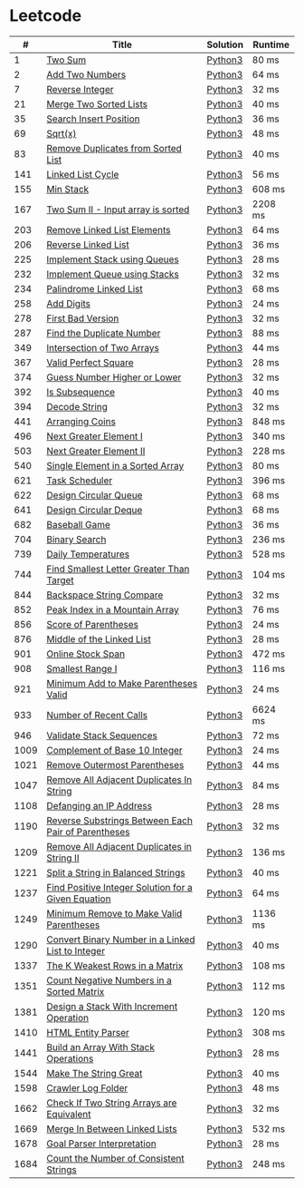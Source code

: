 # Leetcode

| # | Title | Solution | Runtime |
|---| ----- | -------- | ------- |
|1|[ Two Sum](https://leetcode.com/problems/two-sum/)|[Python3](./solutions/1.%20Two%20Sum.py)|80 ms|
|2|[ Add Two Numbers](https://leetcode.com/problems/add-two-numbers/)|[Python3](./solutions/2.%20Add%20Two%20Numbers.py)|64 ms|
|7|[ Reverse Integer](https://leetcode.com/problems/reverse-integer/)|[Python3](./solutions/7.%20Reverse%20Integer.py)|32 ms|
|21|[ Merge Two Sorted Lists](https://leetcode.com/problems/merge-two-sorted-lists/)|[Python3](./solutions/21.%20Merge%20Two%20Sorted%20Lists.py)|40 ms|
|35|[ Search Insert Position](https://leetcode.com/problems/search-insert-position/)|[Python3](./solutions/35.%20Search%20Insert%20Position.py)|36 ms|
|69|[ Sqrt(x)](https://leetcode.com/problems/sqrtx/)|[Python3](./solutions/69.%20Sqrt(x).py)|48 ms|
|83|[ Remove Duplicates from Sorted List](https://leetcode.com/problems/remove-duplicates-from-sorted-list/)|[Python3](./solutions/83.%20Remove%20Duplicates%20from%20Sorted%20List.py)|40 ms|
|141|[ Linked List Cycle](https://leetcode.com/problems/linked-list-cycle/)|[Python3](./solutions/141.%20Linked%20List%20Cycle.py)|56 ms|
|155|[ Min Stack](https://leetcode.com/problems/min-stack/)|[Python3](./solutions/155.%20Min%20Stack.py)|608 ms|
|167|[ Two Sum II - Input array is sorted](https://leetcode.com/problems/two-sum-ii-input-array-is-sorted/)|[Python3](./solutions/167.%20Two%20Sum%20II%20-%20Input%20array%20is%20sorted.py)|2208 ms|
|203|[ Remove Linked List Elements](https://leetcode.com/problems/remove-linked-list-elements/)|[Python3](./solutions/203.%20Remove%20Linked%20List%20Elements.py)|64 ms|
|206|[ Reverse Linked List](https://leetcode.com/problems/reverse-linked-list/)|[Python3](./solutions/206.%20Reverse%20Linked%20List.py)|36 ms|
|225|[ Implement Stack using Queues](https://leetcode.com/problems/implement-stack-using-queues/)|[Python3](./solutions/225.%20Implement%20Stack%20using%20Queues.py)|28 ms|
|232|[ Implement Queue using Stacks](https://leetcode.com/problems/implement-queue-using-stacks/)|[Python3](./solutions/232.%20Implement%20Queue%20using%20Stacks.py)|32 ms|
|234|[ Palindrome Linked List](https://leetcode.com/problems/palindrome-linked-list/)|[Python3](./solutions/234.%20Palindrome%20Linked%20List.py)|68 ms|
|258|[ Add Digits](https://leetcode.com/problems/add-digits/)|[Python3](./solutions/258.%20Add%20Digits.py)|24 ms|
|278|[ First Bad Version](https://leetcode.com/problems/first-bad-version/)|[Python3](./solutions/278.%20First%20Bad%20Version.py)|32 ms|
|287|[ Find the Duplicate Number](https://leetcode.com/problems/find-the-duplicate-number/)|[Python3](./solutions/287.%20Find%20the%20Duplicate%20Number.py)|88 ms|
|349|[ Intersection of Two Arrays](https://leetcode.com/problems/intersection-of-two-arrays/)|[Python3](./solutions/349.%20Intersection%20of%20Two%20Arrays.py)|44 ms|
|367|[ Valid Perfect Square](https://leetcode.com/problems/valid-perfect-square/)|[Python3](./solutions/367.%20Valid%20Perfect%20Square.py)|28 ms|
|374|[ Guess Number Higher or Lower](https://leetcode.com/problems/guess-number-higher-or-lower/)|[Python3](./solutions/374.%20Guess%20Number%20Higher%20or%20Lower.py)|32 ms|
|392|[ Is Subsequence](https://leetcode.com/problems/is-subsequence/)|[Python3](./solutions/392.%20Is%20Subsequence.py)|40 ms|
|394|[ Decode String](https://leetcode.com/problems/decode-string/)|[Python3](./solutions/394.%20Decode%20String.py)|32 ms|
|441|[ Arranging Coins](https://leetcode.com/problems/arranging-coins/)|[Python3](./solutions/441.%20Arranging%20Coins.py)|848 ms|
|496|[ Next Greater Element I](https://leetcode.com/problems/next-greater-element-i/)|[Python3](./solutions/496.%20Next%20Greater%20Element%20I.py)|340 ms|
|503|[ Next Greater Element II](https://leetcode.com/problems/next-greater-element-ii/)|[Python3](./solutions/503.%20Next%20Greater%20Element%20II.py)|228 ms|
|540|[ Single Element in a Sorted Array](https://leetcode.com/problems/single-element-in-a-sorted-array/)|[Python3](./solutions/540.%20Single%20Element%20in%20a%20Sorted%20Array.py)|80 ms|
|621|[ Task Scheduler](https://leetcode.com/problems/task-scheduler/)|[Python3](./solutions/621.%20Task%20Scheduler.py)|396 ms|
|622|[ Design Circular Queue](https://leetcode.com/problems/design-circular-queue/)|[Python3](./solutions/622.%20Design%20Circular%20Queue.py)|68 ms|
|641|[ Design Circular Deque](https://leetcode.com/problems/design-circular-deque/)|[Python3](./solutions/641.%20Design%20Circular%20Deque.py)|68 ms|
|682|[ Baseball Game](https://leetcode.com/problems/baseball-game/)|[Python3](./solutions/682.%20Baseball%20Game.py)|36 ms|
|704|[ Binary Search](https://leetcode.com/problems/binary-search/)|[Python3](./solutions/704.%20Binary%20Search.py)|236 ms|
|739|[ Daily Temperatures](https://leetcode.com/problems/daily-temperatures/)|[Python3](./solutions/739.%20Daily%20Temperatures.py)|528 ms|
|744|[ Find Smallest Letter Greater Than Target](https://leetcode.com/problems/find-smallest-letter-greater-than-target/)|[Python3](./solutions/744.%20Find%20Smallest%20Letter%20Greater%20Than%20Target.py)|104 ms|
|844|[ Backspace String Compare](https://leetcode.com/problems/backspace-string-compare/)|[Python3](./solutions/844.%20Backspace%20String%20Compare.py)|32 ms|
|852|[ Peak Index in a Mountain Array](https://leetcode.com/problems/peak-index-in-a-mountain-array/)|[Python3](./solutions/852.%20Peak%20Index%20in%20a%20Mountain%20Array.py)|76 ms|
|856|[ Score of Parentheses](https://leetcode.com/problems/score-of-parentheses/)|[Python3](./solutions/856.%20Score%20of%20Parentheses.py)|24 ms|
|876|[ Middle of the Linked List](https://leetcode.com/problems/middle-of-the-linked-list/)|[Python3](./solutions/876.%20Middle%20of%20the%20Linked%20List.py)|28 ms|
|901|[ Online Stock Span](https://leetcode.com/problems/online-stock-span/)|[Python3](./solutions/901.%20Online%20Stock%20Span.py)|472 ms|
|908|[ Smallest Range I](https://leetcode.com/problems/smallest-range-i/)|[Python3](./solutions/908.%20Smallest%20Range%20I.py)|116 ms|
|921|[ Minimum Add to Make Parentheses Valid](https://leetcode.com/problems/minimum-add-to-make-parentheses-valid/)|[Python3](./solutions/921.%20Minimum%20Add%20to%20Make%20Parentheses%20Valid.py)|24 ms|
|933|[ Number of Recent Calls](https://leetcode.com/problems/number-of-recent-calls/)|[Python3](./solutions/933.%20Number%20of%20Recent%20Calls.py)|6624 ms|
|946|[ Validate Stack Sequences](https://leetcode.com/problems/validate-stack-sequences/)|[Python3](./solutions/946.%20Validate%20Stack%20Sequences.py)|72 ms|
|1009|[ Complement of Base 10 Integer](https://leetcode.com/problems/complement-of-base-10-integer/)|[Python3](./solutions/1009.%20Complement%20of%20Base%2010%20Integer.py)|24 ms|
|1021|[ Remove Outermost Parentheses](https://leetcode.com/problems/remove-outermost-parentheses/)|[Python3](./solutions/1021.%20Remove%20Outermost%20Parentheses.py)|44 ms|
|1047|[ Remove All Adjacent Duplicates In String](https://leetcode.com/problems/remove-all-adjacent-duplicates-in-string/)|[Python3](./solutions/1047.%20Remove%20All%20Adjacent%20Duplicates%20In%20String.py)|84 ms|
|1108|[ Defanging an IP Address](https://leetcode.com/problems/defanging-an-ip-address/)|[Python3](./solutions/1108.%20Defanging%20an%20IP%20Address.py)|28 ms|
|1190|[ Reverse Substrings Between Each Pair of Parentheses](https://leetcode.com/problems/reverse-substrings-between-each-pair-of-parentheses/)|[Python3](./solutions/1190.%20Reverse%20Substrings%20Between%20Each%20Pair%20of%20Parentheses.py)|32 ms|
|1209|[ Remove All Adjacent Duplicates in String II](https://leetcode.com/problems/remove-all-adjacent-duplicates-in-string-ii/)|[Python3](./solutions/1209.%20Remove%20All%20Adjacent%20Duplicates%20in%20String%20II.py)|136 ms|
|1221|[ Split a String in Balanced Strings](https://leetcode.com/problems/split-a-string-in-balanced-strings/)|[Python3](./solutions/1221.%20Split%20a%20String%20in%20Balanced%20Strings.py)|40 ms|
|1237|[ Find Positive Integer Solution for a Given Equation](https://leetcode.com/problems/find-positive-integer-solution-for-a-given-equation/)|[Python3](./solutions/1237.%20Find%20Positive%20Integer%20Solution%20for%20a%20Given%20Equation.py)|64 ms|
|1249|[ Minimum Remove to Make Valid Parentheses](https://leetcode.com/problems/minimum-remove-to-make-valid-parentheses/)|[Python3](./solutions/1249.%20Minimum%20Remove%20to%20Make%20Valid%20Parentheses.py)|1136 ms|
|1290|[ Convert Binary Number in a Linked List to Integer](https://leetcode.com/problems/convert-binary-number-in-a-linked-list-to-integer/)|[Python3](./solutions/1290.%20Convert%20Binary%20Number%20in%20a%20Linked%20List%20to%20Integer.py)|40 ms|
|1337|[ The K Weakest Rows in a Matrix](https://leetcode.com/problems/the-k-weakest-rows-in-a-matrix/)|[Python3](./solutions/1337.%20The%20K%20Weakest%20Rows%20in%20a%20Matrix.py)|108 ms|
|1351|[ Count Negative Numbers in a Sorted Matrix](https://leetcode.com/problems/count-negative-numbers-in-a-sorted-matrix/)|[Python3](./solutions/1351.%20Count%20Negative%20Numbers%20in%20a%20Sorted%20Matrix.py)|112 ms|
|1381|[ Design a Stack With Increment Operation](https://leetcode.com/problems/design-a-stack-with-increment-operation/)|[Python3](./solutions/1381.%20Design%20a%20Stack%20With%20Increment%20Operation.py)|120 ms|
|1410|[ HTML Entity Parser](https://leetcode.com/problems/html-entity-parser/)|[Python3](./solutions/1410.%20HTML%20Entity%20Parser.py)|308 ms|
|1441|[ Build an Array With Stack Operations](https://leetcode.com/problems/build-an-array-with-stack-operations/)|[Python3](./solutions/1441.%20Build%20an%20Array%20With%20Stack%20Operations.py)|28 ms|
|1544|[ Make The String Great](https://leetcode.com/problems/make-the-string-great/)|[Python3](./solutions/1544.%20Make%20The%20String%20Great.py)|40 ms|
|1598|[ Crawler Log Folder](https://leetcode.com/problems/crawler-log-folder/)|[Python3](./solutions/1598.%20Crawler%20Log%20Folder.py)|48 ms|
|1662|[ Check If Two String Arrays are Equivalent](https://leetcode.com/problems/check-if-two-string-arrays-are-equivalent/)|[Python3](./solutions/1662.%20Check%20If%20Two%20String%20Arrays%20are%20Equivalent.py)|32 ms|
|1669|[ Merge In Between Linked Lists](https://leetcode.com/problems/merge-in-between-linked-lists/)|[Python3](./solutions/1669.%20Merge%20In%20Between%20Linked%20Lists.py)|532 ms|
|1678|[ Goal Parser Interpretation](https://leetcode.com/problems/goal-parser-interpretation/)|[Python3](./solutions/1678.%20Goal%20Parser%20Interpretation.py)|28 ms|
|1684|[ Count the Number of Consistent Strings](https://leetcode.com/problems/count-the-number-of-consistent-strings/)|[Python3](./solutions/1684.%20Count%20the%20Number%20of%20Consistent%20Strings.py)|248 ms|
